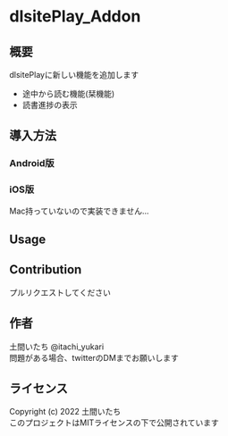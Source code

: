 # dlsitePlay_Addon
## 概要
<!-- DLsitePlayの機能を拡張します。Androidでも利用できます。 -->
dlsitePlayに新しい機能を追加します
- 途中から読む機能(栞機能)
- 読書進捗の表示

## 導入方法
### Android版


### iOS版
Mac持っていないので実装できません...

## Usage

## Contribution
プルリクエストしてください

## 作者
土間いたち @itachi_yukari  
問題がある場合、twitterのDMまでお願いします

## ライセンス
Copyright (c) 2022 土間いたち  
このプロジェクトはMITライセンスの下で公開されています